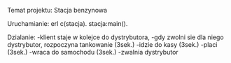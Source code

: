   Temat projektu: Stacja benzynowa

  Uruchamianie:
    erl
    c(stacja).
    stacja:main().

  Dzialanie:
    -klient staje w kolejce do dystrybutora,
    -gdy zwolni sie dla niego dystrybutor, rozpoczyna tankowanie (3sek.)
    -idzie do kasy (3sek.)
    -placi (3sek.)
    -wraca do samochodu (3sek.)
    -zwalnia dystrybutor

